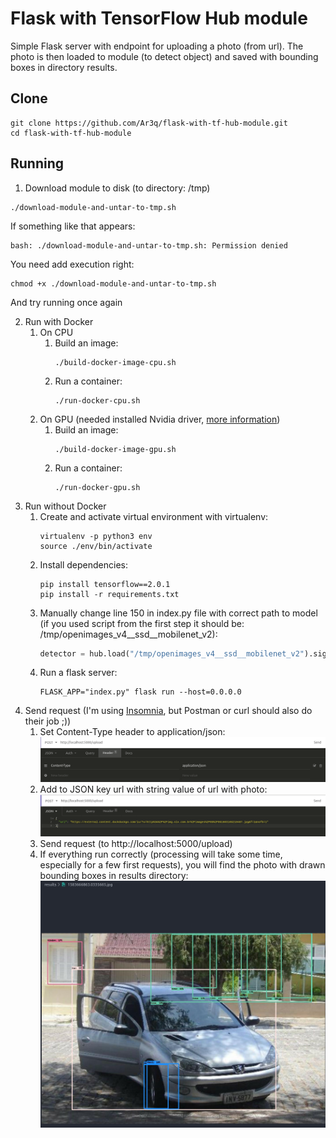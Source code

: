 # Flask with TensorFlow Hub module

Simple Flask server with endpoint for uploading a photo (from url). The photo is then loaded to module (to detect object) and saved with bounding boxes in directory results.

## Clone

```shell
git clone https://github.com/Ar3q/flask-with-tf-hub-module.git
cd flask-with-tf-hub-module
```

## Running

1. Download module to disk (to directory: /tmp)

```shell
./download-module-and-untar-to-tmp.sh
```

If something like that appears:

```shell
bash: ./download-module-and-untar-to-tmp.sh: Permission denied
```

You need add execution right:

```shell
chmod +x ./download-module-and-untar-to-tmp.sh
```

And try running once again

2. Run with Docker
	1. On CPU
		1. Build an image:
			```shell
			./build-docker-image-cpu.sh
			```
		2. Run a container:
            ```shell
			./run-docker-cpu.sh
			```
     1. On GPU (needed installed Nvidia driver, [more information](https://www.tensorflow.org/install/docker#gpu_support))
		1. Build an image:
			```shell
			./build-docker-image-gpu.sh
			```
		2. Run a container:
            ```shell
			./run-docker-gpu.sh
			```
3. Run without Docker
	1. Create and activate virtual environment with virtualenv:
		```shell
		virtualenv -p python3 env
        source ./env/bin/activate
		```
    2. Install dependencies:
    	```shell
        pip install tensorflow==2.0.1
        pip install -r requirements.txt
		```
    3. Manually change line 150 in index.py file with correct path to model (if you used script from the first step it should be: /tmp/openimages_v4__ssd__mobilenet_v2):
    	```python
       	detector = hub.load("/tmp/openimages_v4__ssd__mobilenet_v2").signatures['default'] 
		```
	4. Run a flask server:
		```shell
        FLASK_APP="index.py" flask run --host=0.0.0.0
		```
4. Send request (I'm using [Insomnia](https://insomnia.rest/), but Postman or curl should also do their job ;))
	1. Set Content-Type header to application/json:
        ![content type](/screens/content-type1.png)
	2. Add to JSON key url with string value of url with photo:
        ![JSON body](/screens/json-body1.png)
	3. Send request (to http://localhost:5000/upload)
	4. If everything run correctly (processing will take some time, especially for a few first requests), you will find the photo with drawn bounding boxes in results directory:
        ![result](/screens/result-1.png)